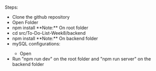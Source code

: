 Steps:

<ul>
  <li>Clone the github repository</li>
  <li>Open Folder</li>
  <li>npm install **Note:** On root folder</li>
  <li>cd src/To-Do-List-Week8/backend</li>
  <li>npm install **Note:** On backend folder</li>
  <li>mySQL configurations:</li>
  <ul>
    <li>Open</li>
  </ul>
  <li>Run "npm run dev" on the root folder and "npm run server" on the backend folder</li>
</ul>
